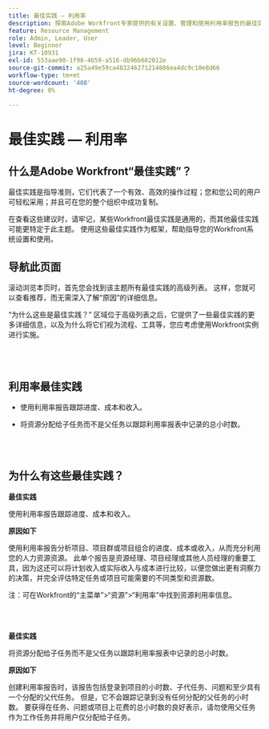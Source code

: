 ```yaml
---
title: 最佳实践 — 利用率
description: 探索Adobe Workfront专家提供的有关设置、管理和使用利用率报告的最佳实践建议。
feature: Resource Management
role: Admin, Leader, User
level: Beginner
jira: KT-10931
exl-id: 553aae90-1f98-4659-a516-db96b682012e
source-git-commit: a25a49e59ca483246271214886ea4dc9c10e8d66
workflow-type: tm+mt
source-wordcount: '408'
ht-degree: 0%

---
```


# 最佳实践 — 利用率

## 什么是Adobe Workfront“最佳实践”？

最佳实践是指导准则，它们代表了一个有效、高效的操作过程；您和您公司的用户可轻松采用；并且可在您的整个组织中成功复制。

在查看这些建议时，请牢记，某些Workfront最佳实践是通用的，而其他最佳实践可能更特定于此主题。 使用这些最佳实践作为框架，帮助指导您的Workfront系统设置和使用。

## 导航此页面

滚动浏览本页时，首先您会找到该主题所有最佳实践的高级列表。 这样，您就可以查看推荐，而无需深入了解“原因”的详细信息。

“为什么这些是最佳实践？” 区域位于高级列表之后，它提供了一些最佳实践的更多详细信息，以及为什么将它们视为流程、工具等，您应考虑使用Workfront实例进行实施。

</br>
</br>

## 利用率最佳实践

* 使用利用率报告跟踪进度、成本和收入。

* 将资源分配给子任务而不是父任务以跟踪利用率报表中记录的总小时数。

</br>
</br>

## 为什么有这些最佳实践？

**最佳实践**

使用利用率报告跟踪进度、成本和收入。



**原因如下**

使用利用率报告分析项目、项目群或项目组合的进度、成本或收入，从而充分利用您的人力资源资源。 此单个报告是资源经理、项目经理或其他人员经理的重要工具，因为这还可以将计划收入或实际收入与成本进行比较，以便您做出更有洞察力的决策，并完全评估特定任务或项目可能需要的不同类型和资源数。



注：可在Workfront的“主菜单”>“资源”>“利用率”中找到资源利用率信息。

</br>
</br>

**最佳实践**

将资源分配给子任务而不是父任务以跟踪利用率报表中记录的总小时数。



**原因如下**

创建利用率报告时，该报告包括登录到项目的小时数、子代任务、问题和至少具有一个分配的父代任务。 但是，它不会跟踪记录到没有任何分配的父任务的小时数。 要获得在任务、问题或项目上花费的总小时数的良好表示，请勿使用父任务作为工作任务并将用户仅分配给子任务。
